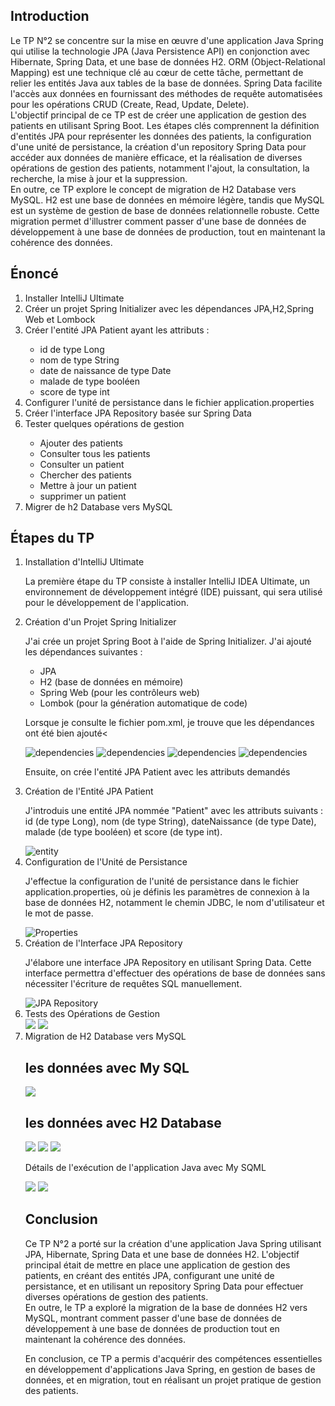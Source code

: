 

<h2>Introduction</h2>
<p>Le TP N°2 se concentre sur la mise en œuvre d'une application Java Spring qui utilise la technologie JPA (Java Persistence API) en conjonction avec Hibernate, Spring Data, et une base de données H2. ORM (Object-Relational Mapping) est une technique clé au cœur de cette tâche, permettant de relier les entités Java aux tables de la base de données. Spring Data facilite l'accès aux données en fournissant des méthodes de requête automatisées pour les opérations CRUD (Create, Read, Update, Delete).
  <br>
  L'objectif principal de ce TP est de créer une application de gestion des patients en utilisant Spring Boot. Les étapes clés comprennent la définition d'entités JPA pour représenter les données des patients, la configuration d'une unité de persistance, la création d'un repository Spring Data pour accéder aux données de manière efficace, et la réalisation de diverses opérations de gestion des patients, notamment l'ajout, la consultation, la recherche, la mise à jour et la suppression.
  <br>
  En outre, ce TP explore le concept de migration de H2 Database vers MySQL. H2 est une base de données en mémoire légère, tandis que MySQL est un système de gestion de base de données relationnelle robuste. Cette migration permet d'illustrer comment passer d'une base de données de développement à une base de données de production, tout en maintenant la cohérence des données.</p>
<h2>Énoncé</h2>
<ol>
  <li>Installer IntelliJ Ultimate</li>
  <li>Créer un projet Spring Initializer avec les dépendances JPA,H2,Spring Web et Lombock</li>
  <li>Créer l'entité JPA Patient ayant les attributs :</li>
  <ul>
    <li>id de type Long</li>
    <li>nom de type String</li>
    <li>date de naissance de type Date</li>
    <li>malade de type booléen</li>
    <li>score de type int</li>
  </ul>
  <li>Configurer l'unité de persistance dans le fichier application.properties</li>
  <li>Créer l'interface JPA Repository basée sur Spring Data</li>
  <li>Tester quelques opérations de gestion</li>
  <ul>
    <li>Ajouter des patients</li>
    <li>Consulter tous les patients</li>
    <li>Consulter un patient</li>
    <li>Chercher des patients</li>
    <li>Mettre à jour un patient</li>
    <li>supprimer un patient</li>
  </ul>
  <li>Migrer de h2 Database vers MySQL</li>
</ol>
<h2>Étapes du TP</h2>
<ol>
  <li>Installation d'IntelliJ Ultimate</li>
  <p>La première étape du TP consiste à installer IntelliJ IDEA Ultimate, un environnement de développement intégré (IDE) puissant, qui sera utilisé pour le développement de l'application.</p>
  <li>Création d'un Projet Spring Initializer</li>
  <p>J'ai crée un projet Spring Boot à l'aide de Spring Initializer.
    J'ai ajouté les dépendances suivantes :
  </p>
  <ul>
    <li>JPA</li>
    <li>H2 (base de données en mémoire)</li>
    <li>Spring Web (pour les contrôleurs web)</li>
    <li>Lombok (pour la génération automatique de code)</li>
  </ul>
<p>Lorsque je  consulte le fichier pom.xml, je trouve que les dépendances
  ont été bien ajouté<</p>
  <img src="captures/depen1.PNG" alt="dependencies">
 <img src="captures/depen2.PNG" alt="dependencies">
 <img src="captures/depen3.PNG" alt="dependencies">
 <img src="captures/depen4.PNG" alt="dependencies">
<p>Ensuite, on crée l'entité JPA Patient avec les attributs demandés</p>
  <li>Création de l'Entité JPA Patient</li>
<p>J'introduis une entité JPA nommée "Patient" avec les attributs suivants :
id (de type Long), nom (de type String), 
dateNaissance (de type Date), malade (de type booléen) et score (de type int).</p>
  <img src="captures/entity.PNG" alt="entity">
  <li>Configuration de l'Unité de Persistance</li>
<p>J'effectue la configuration de l'unité de persistance dans le fichier
application.properties, où je définis les paramètres de connexion à la
base de données H2, notamment le chemin JDBC,
le nom d'utilisateur et le mot de passe.</p>
  <img src="captures/properties.PNG" alt="Properties">
  <li>Création de l'Interface JPA Repository</li>
<p>J'élabore une interface JPA Repository en 
utilisant Spring Data. Cette interface permettra d'effectuer des opérations de base de données sans nécessiter
l'écriture de requêtes SQL manuellement.</p>
  <img src="captures/jparepository.PNG" alt="JPA Repository">

  <li>Tests des Opérations de Gestion</li>
<img src="captures/afficherlespatient.PNG">
<img src="captures/infosPageChercher.PNG">

 <li>Migration de H2 Database vers MySQL</li>
<H2> les données avec My SQL</H2>
<img src="captures/db_h2.PNG">
<H2> les données avec H2 Database</H2>

<img src="captures/sql.PNG">
<img src="captures/sql2.PNG">
<img src="captures/sql3.PNG">
<p>Détails de l'exécution de l'application Java avec My SQML</p>
<img src="captures/sql4.PNG">
<img src="captures/sql5.PNG">
<h2>Conclusion</h2>

<p>Ce TP N°2 a porté sur la création d'une application Java Spring utilisant JPA, Hibernate, Spring Data et une base de données H2. L'objectif principal était de mettre en place une application de gestion des patients,
en créant des entités JPA, configurant une unité de persistance, et en utilisant un repository Spring Data pour effectuer diverses opérations de gestion des patients.
<br>
En outre, le TP a exploré la migration de la base de données 
H2 vers MySQL, montrant comment passer d'une base de données 
de développement à une base de données de production tout en maintenant la cohérence des données.
<br>

En conclusion, ce TP a permis d'acquérir des compétences essentielles
en développement d'applications Java Spring, en gestion de bases de données, 
et en migration, tout en réalisant un projet pratique de gestion des patients.</p>

</ol>

